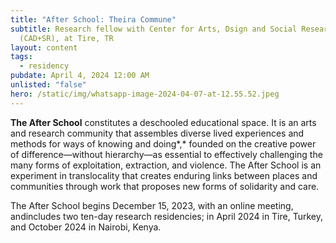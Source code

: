 ```yaml
---
title: "After School: Theira Commune"
subtitle: Research fellow with Center for Arts, Dsign and Social Research
  (CAD+SR), at Tire, TR
layout: content
tags:
  - residency
pubdate: April 4, 2024 12:00 AM
unlisted: "false"
hero: /static/img/whatsapp-image-2024-04-07-at-12.55.52.jpeg
---
```

**The After School** constitutes a deschooled educational space. It is an arts and research community that assembles diverse lived experiences and methods for ways of knowing and doing*,* founded on the creative power of difference—without hierarchy—as essential to effectively challenging the many forms of exploitation, extraction, and violence. The After School is an experiment in translocality that creates enduring links between places and communities through work that proposes new forms of solidarity and care.

The After School begins December 15, 2023, with an online meeting, andincludes two ten-day research residencies; in April 2024 in Tire, Turkey, and October 2024 in Nairobi, Kenya.
